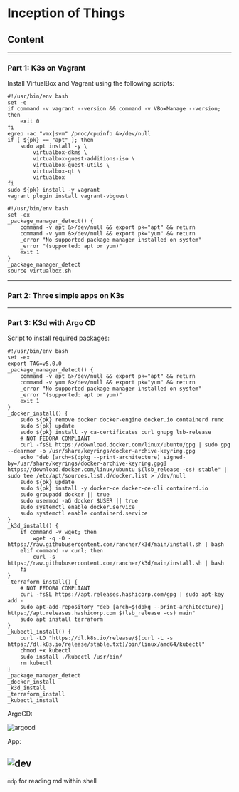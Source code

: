 # Inception of Things

## Content

---
### Part 1: K3s on Vagrant

Install VirtualBox and Vagrant using the following scripts:

```=shell
#!/usr/bin/env bash
set -e
if command -v vagrant --version && command -v VBoxManage --version; then
	exit 0
fi
egrep -ac "vmx|svm" /proc/cpuinfo &>/dev/null
if [ ${pk} == "apt" ]; then
	sudo apt install -y \
		virtualbox-dkms \
		virtualbox-guest-additions-iso \
		virtualbox-guest-utils \
		virtualbox-qt \
		virtualbox
fi
sudo ${pk} install -y vagrant
vagrant plugin install vagrant-vbguest
```


```=shell
#!/usr/bin/env bash
set -ex
_package_manager_detect() {
	command -v apt &>/dev/null && export pk="apt" && return
	command -v yum &>/dev/null && export pk="yum" && return
	_error "No supported package manager installed on system"
	_error "(supported: apt or yum)"
	exit 1
}
_package_manager_detect
source virtualbox.sh
```

---
### Part 2: Three simple apps on K3s


---
### Part 3: K3d with Argo CD

Script to install required packages:

```=shell
#!/usr/bin/env bash
set -ex
export TAG=v5.0.0
_package_manager_detect() {
	command -v apt &>/dev/null && export pk="apt" && return
	command -v yum &>/dev/null && export pk="yum" && return
	_error "No supported package manager installed on system"
	_error "(supported: apt or yum)"
	exit 1
}
_docker_install() {
	sudo ${pk} remove docker docker-engine docker.io containerd runc
	sudo ${pk} update
	sudo ${pk} install -y ca-certificates curl gnupg lsb-release
	# NOT FEDORA COMPLIANT
	curl -fsSL https://download.docker.com/linux/ubuntu/gpg | sudo gpg --dearmor -o /usr/share/keyrings/docker-archive-keyring.gpg
	echo "deb [arch=$(dpkg --print-architecture) signed-by=/usr/share/keyrings/docker-archive-keyring.gpg] https://download.docker.com/linux/ubuntu $(lsb_release -cs) stable" | sudo tee /etc/apt/sources.list.d/docker.list > /dev/null
	sudo ${pk} update
	sudo ${pk} install -y docker-ce docker-ce-cli containerd.io
	sudo groupadd docker || true
	sudo usermod -aG docker $USER || true
	sudo systemctl enable docker.service
	sudo systemctl enable containerd.service
}
_k3d_install() {
	if command -v wget; then
		wget -q -O - https://raw.githubusercontent.com/rancher/k3d/main/install.sh | bash
	elif command -v curl; then
		curl -s https://raw.githubusercontent.com/rancher/k3d/main/install.sh | bash
	fi
}
_terraform_install() {
	# NOT FEDORA COMPLIANT
	curl -fsSL https://apt.releases.hashicorp.com/gpg | sudo apt-key add -
	sudo apt-add-repository "deb [arch=$(dpkg --print-architecture)] https://apt.releases.hashicorp.com $(lsb_release -cs) main"
	sudo apt install terraform
}
_kubectl_install() {
	curl -LO "https://dl.k8s.io/release/$(curl -L -s https://dl.k8s.io/release/stable.txt)/bin/linux/amd64/kubectl"
	chmod +x kubectl
	sudo install ./kubectl /usr/bin/
	rm kubectl
}
_package_manager_detect
_docker_install
_k3d_install
_terraform_install
_kubectl_install
```

ArgoCD:

![argocd](https://static.wixstatic.com/media/e4ff2a_7edd00616f9c4f05a2f8df63f13ecf51~mv2.png/v1/fill/w_740,h_421,al_c,q_95/e4ff2a_7edd00616f9c4f05a2f8df63f13ecf51~mv2.webp)

App:

![dev](https://static.wixstatic.com/media/e4ff2a_332637e95e8f48d5aedfb9a6e32c81e2~mv2.png/v1/fill/w_740,h_315,al_c,q_95/e4ff2a_332637e95e8f48d5aedfb9a6e32c81e2~mv2.webp)
---

`mdp` for reading md within shell
